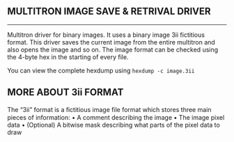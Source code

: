 MULTITRON IMAGE SAVE & RETRIVAL DRIVER
--------------------------------------
--------------------------------------

Multitron driver for binary images. It uses a binary image 3ii fictitious format. This driver saves the current image from the entire multitron and also opens the image and so on. The image format can be checked using the 4-byte hex in the starting of every file. 

You can view the complete hexdump using `hexdump -c image.3ii`
  


MORE ABOUT 3ii FORMAT
---------------------
The “3ii” format is a ﬁctitious image ﬁle format which stores three main pieces of information:
• A comment describing the image
• The image pixel data
• (Optional) A bitwise mask describing what parts of the pixel data to draw

